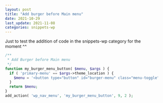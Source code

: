 ```yaml
---
layout: post
title: "Add burger before Main menu"
date: 2021-10-29
last_update: 2021-11-08
categories: snippets-wp
---
```


Just to test the addition of code in the snippets-wp category for the moment ^^

```php
/**
 * Add Burger before Main menu
 */
function my_burger_menu_button( $menu, $args ) {
  if ( 'primary-menu' == $args->theme_location ) {
    $menu = '<button type="button" id="burger-menu" class="menu-toggle" aria-controls="primary-menu" aria-expanded="false"><span class="menu-bar"></span><span class="screen-reader-text">Dropdown Menu</span></button>' . $menu;
  }
  return $menu;
}
add_action( 'wp_nav_menu', 'my_burger_menu_button', 9, 2 );
```
